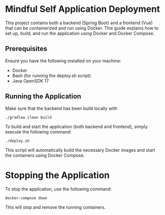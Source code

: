 # Mindful Self Application Deployment

This project contains both a backend (Spring Boot) and a frontend (Vue) that can be containerized and run using Docker. This guide explains how to set up, build, and run the application using Docker and Docker Compose.

## Prerequisites

Ensure you have the following installed on your machine:

- Docker
- Bash (for running the deploy.sh script)
- Java OpenSDK 17

## Running the Application

Make sure that the backend has been build locally with

```
./gradlew clean build
```

To build and start the application (both backend and frontend), simply execute the following command:

```
./deploy.sh
```

This script will automatically build the necessary Docker images and start the containers using Docker Compose.

# Stopping the Application

To stop the application, use the following command:

```
docker-compose down
```

This will stop and remove the running containers.
